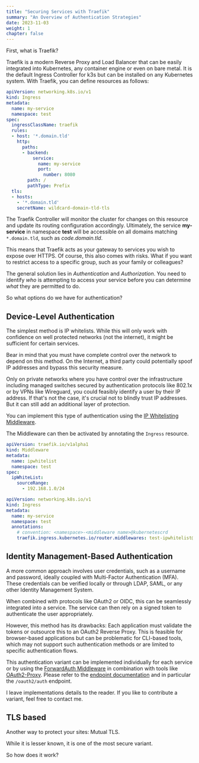 ```yaml
---
title: "Securing Services with Traefik"
summary: "An Overview of Authentication Strategies"
date: 2023-11-03
weight: 1
chapter: false
---
```


First, what is Traefik?

Traefik is a modern Reverse Proxy and Load Balancer that can be easily integrated into Kubernetes, any container engine or even on bare metal. It is the default Ingress Controller for k3s but can be installed on any Kubernetes system. With Traefik, you can define resources as follows:

```yaml
apiVersion: networking.k8s.io/v1
kind: Ingress
metadata:
  name: my-service
  namespace: test
spec:
  ingressClassName: traefik
  rules:
  - host: '*.domain.tld'
    http:
      paths:
      - backend:
          service:
            name: my-service
            port:
              number: 8080
        path: /
        pathType: Prefix
  tls:
  - hosts:
    - '*.domain.tld'
    secretName: wildcard-domain-tld-tls
```

The Traefik Controller will monitor the cluster for changes on this resource and update its routing configuration accordingly. Ultimately, the service **my-service** in namespace **test** will be accessible on all domains matching `*.domain.tld`, such as _code.domain.tld_.

This means that Traefik acts as your gateway to services you wish to expose over HTTPS. Of course, this also comes with risks. What if you want to restrict access to a specific group, such as your family or colleagues?

The general solution lies in _Authentication_ and _Authorization_. You need to identify _who_ is attempting to access your service before you can determine _what_ they are permitted to do.

So what options do we have for authentication?

## Device-Level Authentication

The simplest method is IP whitelists. While this will only work with confidence on well protected networks (not the internet), it might be sufficient for certain services.

Bear in mind that you must have complete control over the network to depend on this method. On the Internet, a third party could potentially spoof IP addresses and bypass this security measure.

Only on private networks where you have control over the infrastructure including managed switches secured by authentication protocols like 802.1x or by VPNs like Wireguard, you could feasibly identify a user by their IP address.
If that's not the case, it's crucial not to blindly trust IP addresses. But it can still add an additional layer of protection.

You can implement this type of authentication using the [IP Whitelisting Middleware](https://doc.traefik.io/traefik/middlewares/http/ipwhitelist/).

The Middleware can then be activated by annotating the `Ingress` resource.

```yaml
apiVersion: traefik.io/v1alpha1
kind: Middleware
metadata:
  name: ipwhitelist
  namespace: test
spec:
  ipWhiteList:
    sourceRange:
      - 192.168.1.0/24
```

```yaml
apiVersion: networking.k8s.io/v1
kind: Ingress
metadata:
  name: my-service
  namespace: test
  annotations:
    # convention: <namespace>-<middleware name>@kubernetescrd
    traefik.ingress.kubernetes.io/router.middlewares: test-ipwhitelist@kubernetescrd
```


## Identity Management-Based Authentication

A more common approach involves user credentials, such as a username and password, ideally coupled with Multi-Factor Authentication (MFA). These credentials can be verified locally or through LDAP, SAML, or any other Identity Management System.

When combined with protocols like OAuth2 or OIDC, this can be seamlessly integrated into a service. The service can then rely on a signed token to authenticate the user appropriately.

However, this method has its drawbacks: Each application must validate the tokens or outsource this to an OAuth2 Reverse Proxy. This is feasible for browser-based applications but can be problematic for CLI-based tools, which may not support such authentication methods or are limited to specific authentication flows.

This authentication variant can be implemented individually for each service or by using the [ForwardAuth Middleware](https://doc.traefik.io/traefik/middlewares/http/forwardauth/) in combination with tools like [OAuth2-Proxy](https://oauth2-proxy.github.io/oauth2-proxy/docs/features/endpoints). Please refer to the [endpoint documentation](https://oauth2-proxy.github.io/oauth2-proxy/docs/features/endpoints) and in particular the `/oauth2/auth` endpoint.

I leave implementations details to the reader. If you like to contribute a variant, feel free to contact me.


## TLS based

Another way to protect your sites: Mutual TLS.

While it is lesser known, it is one of the most secure variant.

So how does it work? 